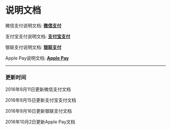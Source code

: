 # 说明文档


微信支付说明文档: **[微信支付](https://cainrun.github.io/14735762460993.html)**

支付宝支付说明文档: **[支付宝支付](https://cainrun.github.io/14739456388212.html)**

银联支付说明文档: **[银联支付](https://cainrun.github.io/14740149724404.html)**

Apple Pay说明文档: **[Apple Pay](https://cainrun.github.io/14747805717408.html)**

---
### 更新时间

2016年9月11日更新微信支付文档

2016年9月15日更新支付宝支付文档

2016年9月16日更新银联支付文档

2016年10月2日更新Apple Pay文档
